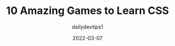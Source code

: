 ---
author: dailydevtips1
date: 2022-03-07
draft: true
publisher: thepracticaldev
tags:
  - css
  - learning
target_url: https://dev.to/dailydevtips1/10-amazing-games-to-learn-css-382i
title: 10 Amazing Games to Learn CSS
---